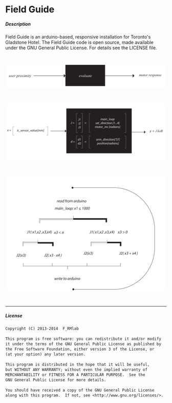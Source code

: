 Field Guide
=======

##### Description
Field Guide is an arduino-based, responsive installation for Toronto's Gladstone Hotel. The Field Guide code is open source, made available under the GNU General Public License. For details see the LICENSE file.

<br>
<p align="center">
  <img src="img/00_fg.jpg/" width="500px"> 
</p>
<br>
<p align="center">
  <img src="img/01_fg.jpg/" width="500px"> 
</p>
<br>
<p align="center">
  <img src="img/02_fg.jpg/" width="500px"> 
</p>
<br>

---
##### License
    Copyright (C) 2013-2014  F_RMlab

    This program is free software: you can redistribute it and/or modify
    it under the terms of the GNU General Public License as published by
    the Free Software Foundation, either version 3 of the License, or
    (at your option) any later version.

    This program is distributed in the hope that it will be useful,
    but WITHOUT ANY WARRANTY; without even the implied warranty of
    MERCHANTABILITY or FITNESS FOR A PARTICULAR PURPOSE.  See the
    GNU General Public License for more details.

    You should have received a copy of the GNU General Public License
    along with this program.  If not, see <http://www.gnu.org/licenses/>.

